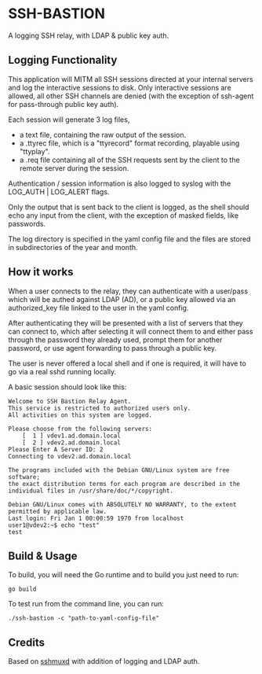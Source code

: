 # SSH-BASTION
A logging SSH relay, with LDAP & public key auth.

## Logging Functionality
This application will MITM all SSH sessions directed at your internal servers and log the interactive sessions to disk.
Only interactive sessions are allowed, all other SSH channels are denied (with the exception of ssh-agent for pass-through public key auth).

Each session will generate 3 log files,
 * a text file, containing the raw output of the session.
 * a .ttyrec file, which is a "ttyrecord" format recording, playable using "ttyplay".
 * a .req file containing all of the SSH requests sent by the client to the remote server during the session.

 Authentication / session information is also logged to syslog with the LOG_AUTH | LOG_ALERT flags.

 Only the output that is sent back to the client is logged, as the shell should echo any input from the client, with the exception of masked fields, like passwords.

 The log directory is specified in the yaml config file and the files are stored in subdirectories of the year and month.

## How it works
When a user connects to the relay, they can authenticate with a user/pass which will be authed against LDAP (AD), or a public key allowed via an authorized_key file linked to the user in the yaml config.

After authenticating they will be presented with a list of servers that they can connect to, which after selecting it will connect them to and either pass through the password they already used, prompt them for another password, or use agent forwarding to pass through a public key.

The user is never offered a local shell and if one is required, it will have to go via a real sshd running locally.

A basic session should look like this:
```
Welcome to SSH Bastion Relay Agent.
This service is restricted to authorized users only.
All activities on this system are logged.

Please choose from the following servers:
    [  1 ] vdev1.ad.domain.local
    [  2 ] vdev2.ad.domain.local
Please Enter A Server ID: 2
Connecting to vdev2.ad.domain.local

The programs included with the Debian GNU/Linux system are free software;
the exact distribution terms for each program are described in the
individual files in /usr/share/doc/*/copyright.

Debian GNU/Linux comes with ABSOLUTELY NO WARRANTY, to the extent
permitted by applicable law.
Last login: Fri Jan 1 00:00:59 1970 from localhost
user1@vdev2:~$ echo "test"
test
```

## Build & Usage
To build, you will need the Go runtime and to build you just need to run:

```
go build
```

To test run from the command line, you can run:

```
./ssh-bastion -c "path-to-yaml-config-file"
```

## Credits
Based on [sshmuxd](https://github.com/joushou/sshmuxd) with addition of logging and LDAP auth.
